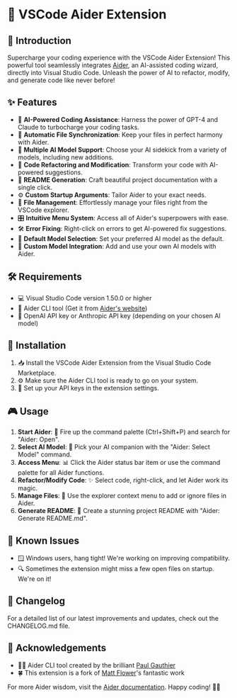 # 🤖 VSCode Aider Extension

## 🌟 Introduction

Supercharge your coding experience with the VSCode Aider Extension! This powerful tool seamlessly integrates [Aider](https://aider.chat), an AI-assisted coding wizard, directly into Visual Studio Code. Unleash the power of AI to refactor, modify, and generate code like never before!

## ✨ Features

- 🧠 **AI-Powered Coding Assistance**: Harness the power of GPT-4 and Claude to turbocharge your coding tasks.
- 🔄 **Automatic File Synchronization**: Keep your files in perfect harmony with Aider.
- 🤖 **Multiple AI Model Support**: Choose your AI sidekick from a variety of models, including new additions.
- 🔧 **Code Refactoring and Modification**: Transform your code with AI-powered suggestions.
- 📝 **README Generation**: Craft beautiful project documentation with a single click.
- ⚙️ **Custom Startup Arguments**: Tailor Aider to your exact needs.
- 📁 **File Management**: Effortlessly manage your files right from the VSCode explorer.
- 🎛️ **Intuitive Menu System**: Access all of Aider's superpowers with ease.
- 🛠️ **Error Fixing**: Right-click on errors to get AI-powered fix suggestions.
- 🎯 **Default Model Selection**: Set your preferred AI model as the default.
- 🔌 **Custom Model Integration**: Add and use your own AI models with Aider.

## 🛠️ Requirements

- 💻 Visual Studio Code version 1.50.0 or higher
- 🔧 Aider CLI tool (Get it from [Aider's website](https://aider.chat))
- 🔑 OpenAI API key or Anthropic API key (depending on your chosen AI model)

## 🚀 Installation

1. 📥 Install the VSCode Aider Extension from the Visual Studio Code Marketplace.
2. ⚙️ Make sure the Aider CLI tool is ready to go on your system.
3. 🔐 Set up your API keys in the extension settings.

## 🎮 Usage

1. **Start Aider**: 🏁 Fire up the command palette (Ctrl+Shift+P) and search for "Aider: Open".
2. **Select AI Model**: 🤖 Pick your AI companion with the "Aider: Select Model" command.
3. **Access Menu**: 📊 Click the Aider status bar item or use the command palette for all Aider functions.
4. **Refactor/Modify Code**: ✨ Select code, right-click, and let Aider work its magic.
5. **Manage Files**: 📁 Use the explorer context menu to add or ignore files in Aider.
6. **Generate README**: 📝 Create a stunning project README with "Aider: Generate README.md".

## 🐛 Known Issues

- 🪟 Windows users, hang tight! We're working on improving compatibility.
- 🔍 Sometimes the extension might miss a few open files on startup. We're on it!

## 📜 Changelog

For a detailed list of our latest improvements and updates, check out the CHANGELOG.md file.

## 🙏 Acknowledgements

- 🧙‍♂️ Aider CLI tool created by the brilliant [Paul Gauthier](https://github.com/paul-gauthier)
- 🍀 This extension is a fork of [Matt Flower](https://github.com/mattflower)'s fantastic work

For more Aider wisdom, visit the [Aider documentation](https://aider.chat/docs/). Happy coding! 🚀✨
